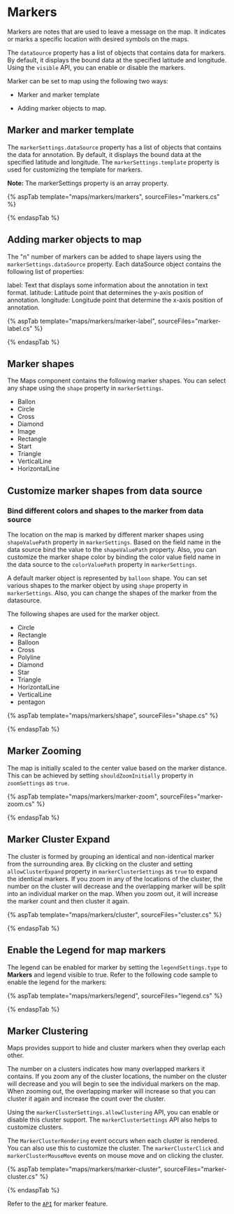 # Markers

Markers are notes that are used to leave a message on the map. It indicates or marks a specific location with desired symbols on the maps.

The `dataSource` property has a list of objects that contains data for markers. By default, it displays the bound data at the specified latitude and longitude. Using the `visible` API, you can enable or disable the markers.

Marker can be set to map using the following two ways:

* Marker and marker template

* Adding marker objects to map.

## Marker and marker template

The `markerSettings.dataSource` property has a list of objects that contains the data for annotation. By default, it displays the bound data at the specified latitude and longitude. The `markerSettings.template` property is used for customizing the template for markers.

**Note:** The markerSettings property is an array property.

{% aspTab template="maps/markers/markers", sourceFiles="markers.cs" %}

{% endaspTab %}

## Adding marker objects to map

The "n" number of markers can be added to shape layers using the `markerSettings.dataSource` property. Each dataSource object contains the following list of properties:

label: Text that displays some information about the annotation in text format.
latitude: Latitude point that determines the y-axis position of annotation.
longitude: Longitude point that determine the x-axis position of annotation.

{% aspTab template="maps/markers/marker-label", sourceFiles="marker-label.cs" %}

{% endaspTab %}

## Marker shapes

The Maps component contains the following marker shapes. You can select any shape using the `shape` property in `markerSettings`.

* Ballon
* Circle
* Cross
* Diamond
* Image
* Rectangle
* Start
* Triangle
* VerticalLine
* HorizontalLine

## Customize marker shapes from data source

### Bind different colors and shapes to the marker from data source

The location on the map is marked by different marker shapes using `shapeValuePath` property in `markerSettings`. Based on the field name in the data source bind the value to the `shapeValuePath` property. Also, you can customize the marker shape color by binding the color value field name in the data source to the `colorValuePath` property in `markerSettings`.

A default marker object is represented by `balloon` shape. You can set various shapes to the marker object by using `shape` property in `markerSettings`. Also, you can change the shapes of the marker from the datasource.

The following shapes are used for the marker object.
* Circle
* Rectangle
* Balloon
* Cross
* Polyline
* Diamond
* Star
* Triangle
* HorizontalLine
* VerticalLine
* pentagon

{% aspTab template="maps/markers/shape", sourceFiles="shape.cs" %}

{% endaspTab %}

## Marker Zooming

The map is initially scaled to the center value based on the marker distance. This can be achieved by setting `shouldZoomInitially` property in `zoomSettings` as `true`.

{% aspTab template="maps/markers/marker-zoom", sourceFiles="marker-zoom.cs" %}

{% endaspTab %}

## Marker Cluster Expand

The cluster is formed by grouping an identical and non-identical marker from the surrounding area. By clicking on the cluster and setting `allowClusterExpand` property in `markerClusterSettings` as `true` to expand the identical markers. If you zoom in any of the locations of the cluster, the number on the cluster will decrease and the overlapping marker will be split into an individual marker on the map. When you zoom out, it will increase the marker count and then cluster it again.

{% aspTab template="maps/markers/cluster", sourceFiles="cluster.cs" %}

{% endaspTab %}

## Enable the Legend for map markers

The legend can be enabled for marker by setting the `legendSettings.type` to **Markers** and legend visible to true. Refer to the following code sample to enable the legend for the markers:

{% aspTab template="maps/markers/legend", sourceFiles="legend.cs" %}

{% endaspTab %}

## Marker Clustering

Maps provides support to hide and cluster markers when they overlap each other.

The number on a clusters indicates how many overlapped markers it contains. If you zoom any of the cluster locations, the number on the cluster will decrease and you will begin to see the individual markers on the map. When zooming out, the overlapping marker will increase so that you can cluster it again and increase the count over the cluster.

Using the `markerClusterSettings.allowClustering` API, you can enable or disable this cluster support. The `markerClusterSettings` API also helps to customize clusters.

The `MarkerClusterRendering` event occurs when each cluster is rendered. You can also use this to customize the cluster. The `markerClusterClick` and `markerClusterMouseMove` events on mouse move and on clicking the cluster.

{% aspTab template="maps/markers/marker-cluster", sourceFiles="marker-cluster.cs" %}

{% endaspTab %}

Refer to the [`API`](https://help.syncfusion.com/cr/aspnetcore-js2/Syncfusion.EJ2.Maps.MapsMarker.html) for marker feature.